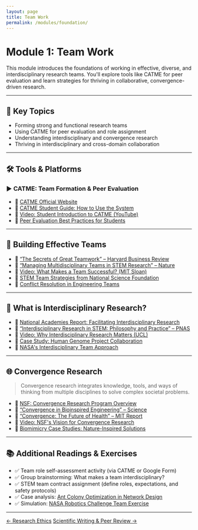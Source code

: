 ```yaml
---
layout: page
title: Team Work
permalink: /modules/foundation/
---
```


# Module 1: Team Work  
This module introduces the foundations of working in effective, diverse, and interdisciplinary research teams. You'll explore tools like CATME for peer evaluation and learn strategies for thriving in collaborative, convergence-driven research.

---

## 📌 Key Topics

- Forming strong and functional research teams  
- Using CATME for peer evaluation and role assignment  
- Understanding interdisciplinary and convergence research  
- Thriving in interdisciplinary and cross-domain collaboration  

---

## 🛠️ Tools & Platforms

### ▶️ CATME: Team Formation & Peer Evaluation

- 🔗 [CATME Official Website](https://info.catme.org/)
- 📄 [CATME Student Guide: How to Use the System](https://info.catme.org/student/student-help/)
- 🎥 [Video: Student Introduction to CATME (YouTube)](https://www.youtube.com/watch?v=HhZxVf0YpDc)
- 📄 [Peer Evaluation Best Practices for Students](https://info.catme.org/student/student-help/peer-evaluation/)

---

## 👥 Building Effective Teams

- 📄 [“The Secrets of Great Teamwork” – Harvard Business Review](https://hbr.org/2016/06/the-secrets-of-great-teamwork)
- 📄 [“Managing Multidisciplinary Teams in STEM Research” – Nature](https://www.nature.com/articles/d41586-020-01789-8)
- 🎥 [Video: What Makes a Team Successful? (MIT Sloan)](https://www.youtube.com/watch?v=Q8pA3JH3jYg)
- 📄 [STEM Team Strategies from National Science Foundation](https://www.nsf.gov/pubs/2018/nsf18045/nsf18045.pdf)
- 📄 [Conflict Resolution in Engineering Teams](https://ctl.yale.edu/sites/default/files/basic-page-supplementary-materials-files/team_agreement_template_1.pdf)

---

## 🔬 What is Interdisciplinary Research?

- 📄 [National Academies Report: Facilitating Interdisciplinary Research](https://nap.nationalacademies.org/catalog/11153/facilitating-interdisciplinary-research)
- 📄 [“Interdisciplinary Research in STEM: Philosophy and Practice” – PNAS](https://www.pnas.org/doi/10.1073/pnas.0400238101)
- 🎥 [Video: Why Interdisciplinary Research Matters (UCL)](https://www.youtube.com/watch?v=sflgjko2nao)
- 📄 [Case Study: Human Genome Project Collaboration](https://www.genome.gov/about-genomics/educational-resources/fact-sheets/human-genome-project)
- 📄 [NASA's Interdisciplinary Team Approach](https://www.nasa.gov/hrp/bodyinspace)

---

## 🌐 Convergence Research

> Convergence research integrates knowledge, tools, and ways of thinking from multiple disciplines to solve complex societal problems.

- 📄 [NSF: Convergence Research Program Overview](https://www.nsf.gov/od/oia/convergence/index.jsp)
- 📄 [“Convergence in Bioinspired Engineering” – Science](https://www.science.org/doi/10.1126/science.1246431)
- 📄 [“Convergence: The Future of Health” – MIT Report](https://dc.mit.edu/sites/default/files/2020-07/Convergence_The_Future_of_Health.pdf)
- 🎥 [Video: NSF's Vision for Convergence Research](https://www.youtube.com/watch?v=JWbZ3TbTKF8)
- 📄 [Biomimicry Case Studies: Nature-Inspired Solutions](https://biomimicry.org/what-is-biomimicry/)

---

## 📚 Additional Readings & Exercises

- ✅ Team role self-assessment activity (via CATME or Google Form)
- ✅ Group brainstorming: What makes a team interdisciplinary?
- ✅ STEM team contract assignment (define roles, expectations, and safety protocols)
- ✅ Case analysis: [Ant Colony Optimization in Network Design](https://www.sciencedirect.com/science/article/pii/S1877050915004978)
- ✅ Simulation: [NASA Robotics Challenge Team Exercise](https://www.nasa.gov/stem/moon2mars/overview/moon.html)

---

<div class="module-nav">
  <a href="{{ site.baseurl }}/modules/ethics/" class="btn">← Research Ethics</a>
  <a href="{{ site.baseurl }}/modules/science/" class="btn">Scientific Writing & Peer Review →</a>
</div>
